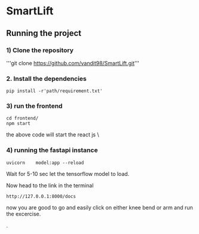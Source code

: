 # SmartLift

## Running the project
### 1) Clone the repository
'''git clone https://github.com/vandit98/SmartLift.git'''


### 2. Install the dependencies

```
pip install -r'path/requirement.txt'
```
### 3) run the frontend
```
cd frontend/ 
npm start   
```
 the above code will start the react js \
 
 
 
###  4) running the fastapi instance

 ```
uvicorn    model:app --reload
```
  Wait for 5-10 sec let the tensorflow model to load.

Now head to the link in the terminal

 ```
http://127.0.0.1:8000/docs
```
 now you are good to go and easily click on either knee bend or arm and run the excercise. 


. 
